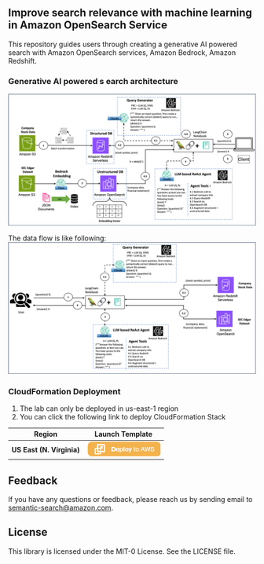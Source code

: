 ## Improve search relevance with machine learning in Amazon OpenSearch Service

This repository guides users through creating a generative AI powered search with Amazon OpenSearch services, Amazon Bedrock, Amazon Redshift.



### Generative AI powered s earch architecture
![generative ai powered search](./static/architecture.png)


The data flow is like following:
![generative ai powered search data flow](./static/data-flow.png)




### CloudFormation Deployment

1. The lab can only be deployed in us-east-1 region
2. You can click the following link to deploy CloudFormation Stack
  
|   Region  |   Launch Template |
|  ---------------------------   |   -----------------------  |
|  **US East (N. Virginia)**     | [![Deploy to AWS](deploy-to-aws.png)](https://console.aws.amazon.com/cloudformation/home?region=us-east-1#/stacks/quickcreate?templateUrl=https://ws-assets-prod-iad-r-iad-ed304a55c2ca1aee.s3.us-east-1.amazonaws.com/df655552-1e61-4a6b-9dc4-c03eb94c6f75/generative-ai-powered-search.yaml&stackName=generative-ai-powered-search) |



## Feedback

If you have any questions or feedback, please reach us by sending email to [semantic-search@amazon.com](mailto:semantic-search@amazon.com).

## License

This library is licensed under the MIT-0 License. See the LICENSE file.

